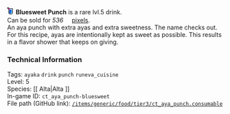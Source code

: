 ![ ](https://raw.githubusercontent.com/Ceterai/Enternia/main/items/generic/food/tier3/ct_aya_punch.png) **Bluesweet Punch** is a rare lvl.5 drink.  
Can be sold for *536* <img src="https://starbounder.org/mediawiki/images/2/21/Pixel.png" width="12" height="16"/> [pixels](https://starbounder.org/Pixel).  
An aya punch with extra ayas and extra sweetness. The name checks out.  
For this recipe, ayas are intentionally kept as sweet as possible. This results in a flavor shower that keeps on giving.

### Technical Information

Tags: `ayaka` `drink` `punch` `runeva_cuisine`  
Level: 5  
Species: [[ Alta|Alta ]]  
In-game ID: `ct_aya_punch-bluesweet`  
File path (GitHub link): [`/items/generic/food/tier3/ct_aya_punch.consumable`](https://github.com/Ceterai/Enternia/blob/main/items/generic/food/tier3/ct_aya_punch.consumable)
